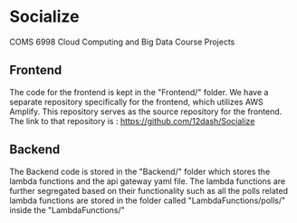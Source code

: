 # Socialize
COMS 6998 Cloud Computing and Big Data Course Projects

## Frontend
The code for the frontend is kept in the "Frontend/" folder. We have a separate repository specifically for the frontend, which utilizes AWS Amplify. This repository serves as the source repository for the frontend.
The link to that repository is : https://github.com/12dash/Socialize

## Backend
The Backend code is stored in the "Backend/" folder which stores the lambda functions and the api gateway yaml file. 
The lambda functions are further segregated based on their functionality such as all the polls related lambda functions are stored in the folder called "LambdaFunctions/polls/" inside the "LambdaFunctions/"